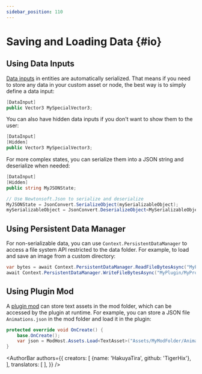```yaml
---
sidebar_position: 110
---
```


# Saving and Loading Data {#io}

## Using Data Inputs

[Data inputs](ports-and-triggers#data-inputs) in entities are automatically serialized. That means if you need to store any data in your custom asset or node, the best way is to simply define a data input:

```csharp
[DataInput]
public Vector3 MySpecialVector3;
```

You can also have hidden data inputs if you don't want to show them to the user:

```csharp
[DataInput]
[Hidden]
public Vector3 MySpecialVector3;
```

For more complex states, you can serialize them into a JSON string and deserialize when needed:

```csharp
[DataInput]
[Hidden]
public string MyJSONState;

// Use Newtonsoft.Json to serialize and deserialize
MyJSONState = JsonConvert.SerializeObject(mySerializableObject);
mySerializableObject = JsonConvert.DeserializeObject<MySerializableObject>(MyJSONState);
```

## Using Persistent Data Manager

For non-serializable data, you can use `Context.PersistentDataManager` to access a file system API restricted to the data folder. For example, to load and save an image from a custom directory:

```csharp
var bytes = await Context.PersistentDataManager.ReadFileBytesAsync("MyPlugin/MyProfileImage.png");
await Context.PersistentDataManager.WriteFileBytesAsync("MyPlugin/MyProfileImage.png", bytes);
```

## Using Plugin Mod

A [plugin mod](../plugin-mod) can store text assets in the mod folder, which can be accessed by the plugin at runtime. For example, you can store a JSON file `Animations.json` in the mod folder and load it in the plugin:

```csharp
protected override void OnCreate() {
    base.OnCreate();
    var json = ModHost.Assets.Load<TextAsset>("Assets/MyModFolder/Animations.json"); // Change the path to match your mod folder structure
}
```

<AuthorBar authors={{
creators: [
{name: 'HakuyaTira', github: 'TigerHix'},
],
translators: [
],
}} />
